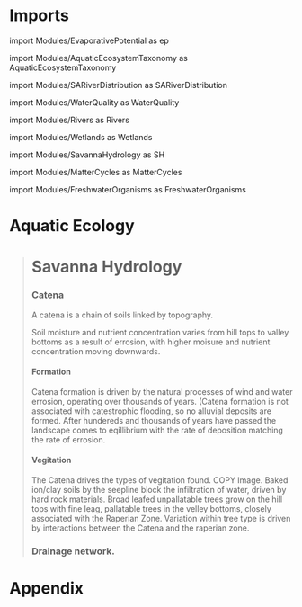 # Imports

import Modules/EvaporativePotential as ep

import Modules/AquaticEcosystemTaxonomy as AquaticEcosystemTaxonomy

import Modules/SARiverDistribution as SARiverDistribution

import Modules/WaterQuality as WaterQuality

import Modules/Rivers as Rivers

import Modules/Wetlands as Wetlands

import Modules/SavannaHydrology as SH

import Modules/MatterCycles as MatterCycles

import Modules/FreshwaterOrganisms as FreshwaterOrganisms


# Aquatic Ecology

># Savanna Hydrology
>
>### Catena
>A catena is a chain of soils linked by topography.
>
>Soil moisture and nutrient concentration varies from hill tops to valley bottoms as a result of errosion, with higher moisure and nutrient concentration moving downwards. 
>
>#### Formation
>Catena formation is driven by the natural processes of wind and water errosion, operating over thousands of years. (Catena formation is not associated with catestrophic flooding, so no alluvial deposits are formed. After hundereds and thousands of years have passed the landscape comes to eqillibrium with the rate of deposition matching the rate of errosion. 
>
>#### Vegitation
>The Catena drives the types of vegitation found. 
>COPY Image. 
>Baked ion/clay soils by the seepline block the infiltration of water, driven by hard rock materials. Broad leafed unpallatable trees grow on the hill tops with fine leag, pallatable trees in the velley bottoms, closely associated with the Raperian Zone. Variation within tree type is driven by interactions between the Catena and the raperian zone. 
>
>### Drainage network.



# Appendix


